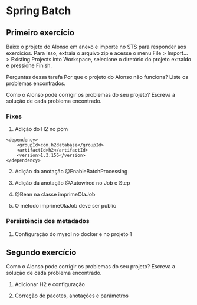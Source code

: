 # Spring Batch

## Primeiro exercício

Baixe o projeto do Alonso em anexo e importe no STS para responder aos exercícios. Para isso, extraia o arquivo zip e acesse o menu File > Import... > Existing Projects into Workspace, selecione o diretório do projeto extraído e pressione Finish.

Perguntas dessa tarefa
Por que o projeto do Alonso não funciona? Liste os problemas encontrados.

Como o Alonso pode corrigir os problemas do seu projeto? Escreva a solução de cada problema encontrado.

### Fixes

01) Adição do H2 no pom
```pom
<dependency>
	<groupId>com.h2database</groupId>
	<artifactId>h2</artifactId>
	<version>1.3.156</version>
</dependency>
```

02) Adição da anotação @EnableBatchProcessing

03) Adição da anotação @Autowired no Job e Step

04) @Bean na classe imprimeOlaJob

05) O método imprimeOlaJob deve ser public

### Persistência dos metadados

01) Configuração do mysql no docker e no projeto 1

## Segundo exercício

Como o Alonso pode corrigir os problemas do seu projeto? Escreva a solução de cada problema encontrado.

1) Adicionar H2 e configuração

2) Correção de pacotes, anotações e parâmetros